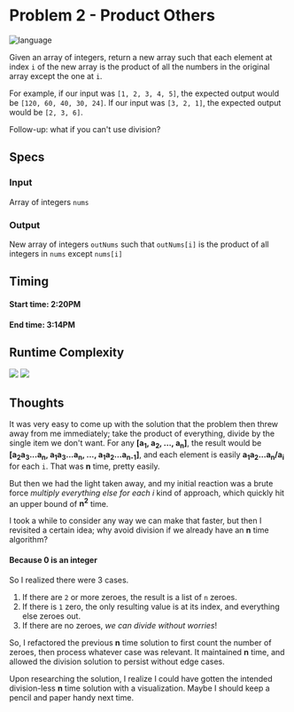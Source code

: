 # Problem 2 - Product Others

![language](https://img.shields.io/badge/python-3.7.3-orange.svg?cacheSeconds=2592000)

Given an array of integers, return a new array such that each element at index `i` of the new array is the product of all the numbers in the original array except the one at `i`.

For example, if our input was `[1, 2, 3, 4, 5]`, the expected output would be `[120, 60, 40, 30, 24]`. If our input was `[3, 2, 1]`, the expected output would be `[2, 3, 6]`.

Follow-up: what if you can't use division?

## Specs

### Input

Array of integers `nums`

### Output

New array of integers `outNums` such that `outNums[i]` is the product of all integers in `nums` except `nums[i]`

## Timing

#### Start time: 2:20PM
<!--- Work happens here --->
#### End time: 3:14PM

## Runtime Complexity

<img src="https://latex.codecogs.com/gif.latex?with%20division-O\left(n\right)" />
<img src="https://latex.codecogs.com/gif.latex?without%20division-O\left(n^2\right)" />

## Thoughts

It was very easy to come up with the solution that the problem then threw away from me immediately; take the product of everything, divide by the single item we don't want. For any __[a<sub>1</sub>, a<sub>2</sub>, ..., a<sub>n</sub>]__, the result would be __[a<sub>2</sub>a<sub>3</sub>...a<sub>n</sub>, a<sub>1</sub>a<sub>3</sub>...a<sub>n</sub>, ..., a<sub>1</sub>a<sub>2</sub>...a<sub>n-1</sub>]__, and each element is easily __a<sub>1</sub>a<sub>2</sub>...a<sub>n</sub>/a<sub>i</sub>__ for each `i`. That was __n__ time, pretty easily.

But then we had the light taken away, and my initial reaction was a brute force _multiply everything else for each i_ kind of approach, which quickly hit an upper bound of __n<sup>2</sup>__ time.

I took a while to consider any way we can make that faster, but then I revisited a certain idea; why avoid division if we already have an __n__ time algorithm?

#### Because 0 is an integer

So I realized there were 3 cases.

 1. If there are `2` or more zeroes, the result is a list of `n` zeroes.
 2. If there is `1` zero, the only resulting value is at its index, and everything else zeroes out.
 3. If there are no zeroes, _we can divide without worries_!

So, I refactored the previous __n__ time solution to first count the number of zeroes, then process whatever case was relevant. It maintained __n__ time, and allowed the division solution to persist without edge cases.

Upon researching the solution, I realize I could have gotten the intended division-less __n__ time solution with a visualization. Maybe I should keep a pencil and paper handy next time.